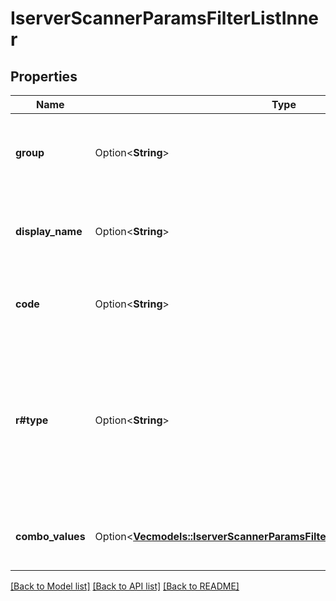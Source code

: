 # IserverScannerParamsFilterListInner

## Properties

Name | Type | Description | Notes
------------ | ------------- | ------------- | -------------
**group** | Option<**String**> | Returns the group of filters the request is affiliated with. | [optional]
**display_name** | Option<**String**> | Returns the human-readable identifier for the filter. | [optional]
**code** | Option<**String**> | Value used for the market scanner request. | [optional]
**r#type** | Option<**String**> | Returns the type of value to be used in the request. This can indicate a range based value, or if it should be a single value. | [optional]
**combo_values** | Option<[**Vec<models::IserverScannerParamsFilterListInnerComboValuesInner>**](iserverScannerParams_filter_list_inner_combo_values_inner.md)> | combo values when type equals to combo | [optional]

[[Back to Model list]](../README.md#documentation-for-models) [[Back to API list]](../README.md#documentation-for-api-endpoints) [[Back to README]](../README.md)
